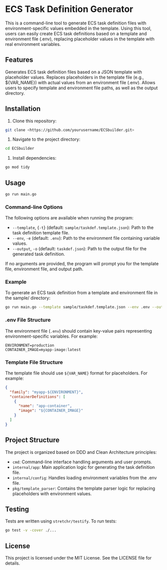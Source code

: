 # ECS Task Definition Generator

This is a command-line tool to generate ECS task definition files with environment-specific values embedded in the template. Using this tool, users can easily create ECS task definitions based on a template and environment file (.env), replacing placeholder values in the template with real environment variables.

## Features

Generates ECS task definition files based on a JSON template with placeholder values.
Replaces placeholders in the template file (e.g., ${VAR_NAME}) with actual values from an environment file (.env).
Allows users to specify template and environment file paths, as well as the output directory.

## Installation

1. Clone this repository:

```bash
git clone <https://github.com/yourusername/ECSbuilder.git>
```

1. Navigate to the project directory:

```bash
cd ECSbuilder
```

1. Install dependencies:

```bash
go mod tidy
```

## Usage

```bash
go run main.go
```

### Command-line Options

The following options are available when running the program:

- `--template`, {`-t`} (default: `sample/taskdef.template.json`): Path to the task definition template file.
- `--env`, `-e` (default: `.env`): Path to the environment file containing variable values.
- `--output`, `-o` (default: `taskdef.json`): Path to the output file for the generated task definition.

If no arguments are provided, the program will prompt you for the template file, environment file, and output path.

### Example

To generate an ECS task definition from a template and environment file in the sample/ directory:

```bash
go run main.go --template sample/taskdef.template.json --env .env --output output/taskdef.json
```

### .env File Structure

The environment file (`.env`) should contain key-value pairs representing environment-specific variables. For example:

```dotenv
ENVIRONMENT=production
CONTAINER_IMAGE=myapp-image:latest
```

### Template File Structure

The template file should use `${VAR_NAME}` format for placeholders. For example:

```json
{
  "family": "myapp-${ENVIRONMENT}",
  "containerDefinitions": [
    {
      "name": "app-container",
      "image": "${CONTAINER_IMAGE}"
    }
  ]
}
```

## Project Structure

The project is organized based on DDD and Clean Architecture principles:

- `cmd`: Command-line interface handling arguments and user prompts.
- `internal/app`: Main application logic for generating the task definition file.
- `internal/config`: Handles loading environment variables from the .env file.
- `pkg/template_parser`: Contains the template parser logic for replacing placeholders with environment values.

## Testing

Tests are written using `stretchr/testify`. To run tests:

```bash
go test -v -cover ./...
```

## License

This project is licensed under the MIT License. See the LICENSE file for details.
